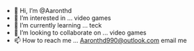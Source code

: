 - 👋 Hi, I’m @Aaronthd
- 👀 I’m interested in ... video games 
- 🌱 I’m currently learning ... teck 
- 💞️ I’m looking to collaborate on ... video games 
- 📫 How to reach me ... Aaronthd990@outlook.com email me 

<!---
Aaronthd/Aaronthd is a ✨ special ✨ repository because its `README.md` (this file) appears on your GitHub profile.
You can click the Preview link to take a look at your changes.
--->
